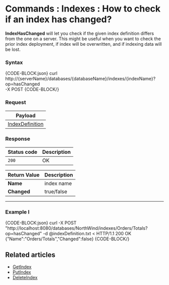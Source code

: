 # Commands : Indexes : How to check if an index has changed?

**IndexHasChanged** will let you check if the given index definition differs from the one on a server. This might be useful when you want to check the prior index deployment, if index will be overwritten, and if indexing data will be lost.

### Syntax

{CODE-BLOCK:json}
curl \
	http://{serverName}/databases/{databaseName}/indexes/{indexName}?op=hasChanged \
	-X POST
{CODE-BLOCK/}

### Request

| Payload |
| ------- |
| [IndexDefinition](../../../../glossary/index-definition) |

### Response

| Status code | Description |
| ----------- | - |
| `200` | OK |

| Return Value | Description |
| ------------- | ------------- |
| **Name** | index name |
| **Changed** | true/false |

<hr />

### Example I

{CODE-BLOCK:json}
curl -X POST "http://localhost:8080/databases/NorthWind/indexes/Orders/Totals?op=hasChanged" 
	-d @indexDefinition.txt
< HTTP/1.1 200 OK
{"Name":"Orders/Totals","Changed":false}
{CODE-BLOCK/}

## Related articles

- [GetIndex](../../../../client-api/commands/indexes/get)  
- [PutIndex](../../../../client-api/commands/indexes/put)  
- [DeleteIndex](../../../../client-api/commands/indexes/delete)  